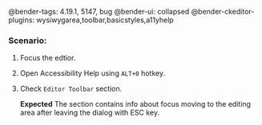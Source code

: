@bender-tags: 4.19.1, 5147, bug
@bender-ui: collapsed
@bender-ckeditor-plugins: wysiwygarea,toolbar,basicstyles,a11yhelp

### Scenario:

1. Focus the edtior.
1. Open Accessibility Help using `ALT+0` hotkey.
1. Check `Editor Toolbar` section.

	**Expected** The section contains info about focus moving to the editing area after leaving the dialog with ESC key.
